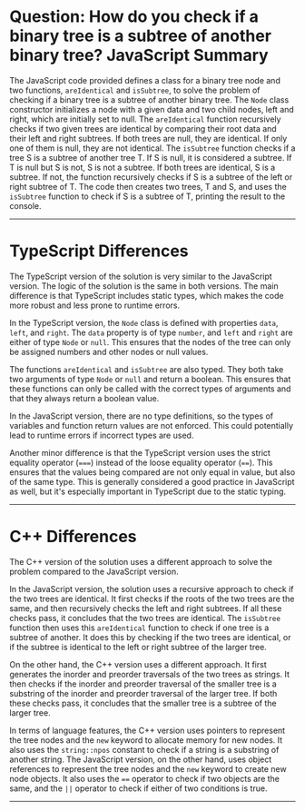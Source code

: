 # Question: How do you check if a binary tree is a subtree of another binary tree? JavaScript Summary

The JavaScript code provided defines a class for a binary tree node and two functions, `areIdentical` and `isSubtree`, to solve the problem of checking if a binary tree is a subtree of another binary tree. The `Node` class constructor initializes a node with a given data and two child nodes, left and right, which are initially set to null. The `areIdentical` function recursively checks if two given trees are identical by comparing their root data and their left and right subtrees. If both trees are null, they are identical. If only one of them is null, they are not identical. The `isSubtree` function checks if a tree S is a subtree of another tree T. If S is null, it is considered a subtree. If T is null but S is not, S is not a subtree. If both trees are identical, S is a subtree. If not, the function recursively checks if S is a subtree of the left or right subtree of T. The code then creates two trees, T and S, and uses the `isSubtree` function to check if S is a subtree of T, printing the result to the console.

---

# TypeScript Differences

The TypeScript version of the solution is very similar to the JavaScript version. The logic of the solution is the same in both versions. The main difference is that TypeScript includes static types, which makes the code more robust and less prone to runtime errors.

In the TypeScript version, the `Node` class is defined with properties `data`, `left`, and `right`. The `data` property is of type `number`, and `left` and `right` are either of type `Node` or `null`. This ensures that the nodes of the tree can only be assigned numbers and other nodes or null values.

The functions `areIdentical` and `isSubtree` are also typed. They both take two arguments of type `Node` or `null` and return a boolean. This ensures that these functions can only be called with the correct types of arguments and that they always return a boolean value.

In the JavaScript version, there are no type definitions, so the types of variables and function return values are not enforced. This could potentially lead to runtime errors if incorrect types are used.

Another minor difference is that the TypeScript version uses the strict equality operator (`===`) instead of the loose equality operator (`==`). This ensures that the values being compared are not only equal in value, but also of the same type. This is generally considered a good practice in JavaScript as well, but it's especially important in TypeScript due to the static typing.

---

# C++ Differences

The C++ version of the solution uses a different approach to solve the problem compared to the JavaScript version. 

In the JavaScript version, the solution uses a recursive approach to check if the two trees are identical. It first checks if the roots of the two trees are the same, and then recursively checks the left and right subtrees. If all these checks pass, it concludes that the two trees are identical. The `isSubtree` function then uses this `areIdentical` function to check if one tree is a subtree of another. It does this by checking if the two trees are identical, or if the subtree is identical to the left or right subtree of the larger tree.

On the other hand, the C++ version uses a different approach. It first generates the inorder and preorder traversals of the two trees as strings. It then checks if the inorder and preorder traversal of the smaller tree is a substring of the inorder and preorder traversal of the larger tree. If both these checks pass, it concludes that the smaller tree is a subtree of the larger tree.

In terms of language features, the C++ version uses pointers to represent the tree nodes and the `new` keyword to allocate memory for new nodes. It also uses the `string::npos` constant to check if a string is a substring of another string. The JavaScript version, on the other hand, uses object references to represent the tree nodes and the `new` keyword to create new node objects. It also uses the `==` operator to check if two objects are the same, and the `||` operator to check if either of two conditions is true.

---
